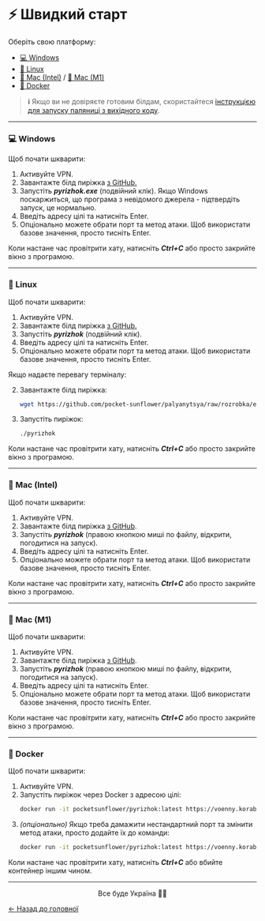 # ⚡ Швидкий старт

Оберіть свою платформу:

- [💻 Windows](#windows)
- [🐧 Linux](#linux)
- [🍎 Mac (Intel)](#mac-intel) / [🍏 Mac (M1)](#mac-m1)
- [🐋 Docker](#docker)

> **ℹ** Якщо ви не довіряєте готовим білдам, скористайтеся [інструкцією для запуску паляниці з вихідного коду](RUN_FROM_SOURCE.md).

---

### <a name="windows"></a>💻 Windows 

Щоб почати шкварити:

1. Активуйте VPN.
2. Завантажте білд пиріжка [з GitHub.][pyrizhok-build-windows]
3. Запустіть **_pyrizhok.exe_** (подвійний клік). Якщо Windows поскаржиться, що програма з невідомого джерела - підтвердіть запуск, це нормально.
4. Введіть адресу цілі та натисніть Enter.
5. Опціонально можете обрати порт та метод атаки. Щоб використати базове значення, просто тисніть Enter.

Коли настане час провітрити хату, натисніть **_Ctrl+C_** або просто закрийте вікно з програмою.

---

### <a name="linux"></a>🐧 Linux

Щоб почати шкварити:

1. Активуйте VPN.
2. Завантажте білд пиріжка [з GitHub.][pyrizhok-build-linux]
3. Запустіть **_pyrizhok_** (подвійний клік).
4. Введіть адресу цілі та натисніть Enter.
5. Опціонально можете обрати порт та метод атаки. Щоб використати базове значення, просто тисніть Enter.

Якщо надаєте перевагу терміналу:

2. Завантажте білд пиріжка:
   ```bash
   wget https://github.com/pocket-sunflower/palyanytsya/raw/rozrobka/executables/Linux/pyrizhok
   ```
3. Запустіть пиріжок:
   ```bash
   ./pyrizhok
   ```

Коли настане час провітрити хату, натисніть **_Ctrl+C_** або просто закрийте вікно з програмою.

---

### <a name="mac-intel"></a>🍎 Mac (Intel)

Щоб почати шкварити:

1. Активуйте VPN.
2. Завантажте білд пиріжка [з GitHub][pyrizhok-build-mac-intel].
3. Запустіть **_pyrizhok_** (правою кнопкою миші по файлу, відкрити, погодитися на запуск). 
4. Введіть адресу цілі та натисніть Enter.
5. Опціонально можете обрати порт та метод атаки. Щоб використати базове значення, просто тисніть Enter.

Коли настане час провітрити хату, натисніть **_Ctrl+C_** або просто закрийте вікно з програмою.

---

### <a name="mac-m1"></a>🍏 Mac (M1)

Щоб почати шкварити:

1. Активуйте VPN.
2. Завантажте білд пиріжка [з GitHub][pyrizhok-build-mac-m1].
3. Запустіть **_pyrizhok_** (правою кнопкою миші по файлу, відкрити, погодитися на запуск). 
4. Введіть адресу цілі та натисніть Enter.
5. Опціонально можете обрати порт та метод атаки. Щоб використати базове значення, просто тисніть Enter.

Коли настане час провітрити хату, натисніть **_Ctrl+C_** або просто закрийте вікно з програмою.

---

### <a name="docker"></a>🐋 Docker

Щоб почати шкварити:

1. Активуйте VPN.
2. Запустіть пиріжок через Docker з адресою цілі:
    ```bash
    docker run -it pocketsunflower/pyrizhok:latest https://voenny.korabl.net
    ```
3. _(опціонально)_ Якщо треба дамажити нестандартний порт та змінити метод атаки, просто додайте їх до команди:
   ```bash
   docker run -it pocketsunflower/pyrizhok:latest https://voenny.korabl.net 53 TCP
   ```
   
Коли настане час провітрити хату, натисніть **_Ctrl+C_** або вбийте контейнер іншим чином.

---

<div style="text-align: center">Все буде Україна 💙💛</div>

[← Назад до головної](../README.md)


<!--- References --->
[mhddos-github]: https://github.com/MHProDev/MHDDoS
[pyrizhok-build-windows]: https://github.com/pocket-sunflower/palyanytsya/raw/rozrobka/executables/Windows/pyrizhok.exe
[pyrizhok-build-linux]: https://github.com/pocket-sunflower/palyanytsya/raw/rozrobka/executables/Linux/pyrizhok
[pyrizhok-build-mac-intel]: https://github.com/pocket-sunflower/palyanytsya/raw/rozrobka/executables/Mac%20(Intel)/pyrizhok
[pyrizhok-build-mac-m1]: https://github.com/pocket-sunflower/palyanytsya/blob/rozrobka/executables/Mac%20(M1)/pyrizhok
